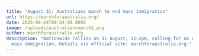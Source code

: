 ```yaml
---
title: "August 31: Australians march to end mass immigration"
url: https://marchforaustralia.org/
date: 2025-08-24T09:54:00.000Z
image: /uploads/australiansmarch2.png
author: marchforaustralia.org
description: "Nationwide rallies on 31 August, 12–2pm, calling for an end to
  mass immigration. Details via official site: marchforaustralia.org."
---
```

